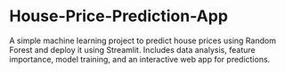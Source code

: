 # House-Price-Prediction-App
A simple machine learning project to predict house prices using Random Forest and deploy it using Streamlit. Includes data analysis, feature importance, model training, and an interactive web app for predictions.
